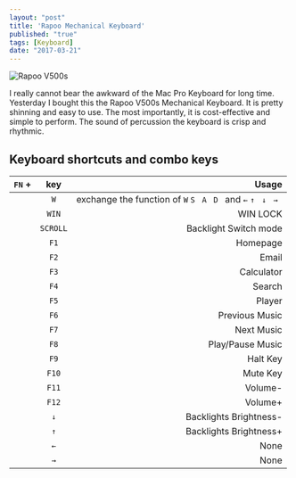 ```yaml
---
layout: "post"
title: 'Rapoo Mechanical Keyboard'
published: "true"
tags: [Keyboard]
date: "2017-03-21"
---
```


![Rapoo V500s](https://img10.360buyimg.com/cms/jfs/t3418/52/2231519849/542076/d7029a2f/5848f6c0Nf3bb54d8.gif)

I really cannot bear the awkward of the Mac Pro Keyboard for long time. Yesterday I bought this the Rapoo V500s Mechanical Keyboard. It is pretty shinning and easy to use. The most importantly, it is cost-effective and simple to perform. The sound of percussion the keyboard is crisp and rhythmic.

## Keyboard shortcuts and combo keys

| ` FN ` + |   key    |                                                  Usage |
| :---: | :------: | -----------------------------------------------------: |
|       |   ` W `    | exchange the function of ` W ` `S ` `A ` `D ` and ` ← ` `↑ ` `↓ ` `→ ` |
|       |  ` WIN `   |                                               WIN LOCK |
|       | ` SCROLL ` |                                  Backlight Switch mode |
|       |   ` F1 `   |                                               Homepage |
|       |   ` F2 `   |                                                  Email |
|       |   ` F3 `   |                                             Calculator |
|       |   ` F4 `   |                                                 Search |
|       |   ` F5 `   |                                                 Player |
|       |   ` F6 `   |                                         Previous Music |
|       |   ` F7 `   |                                             Next Music |
|       |   ` F8 `   |                                       Play/Pause Music |
|       |   ` F9 `   |                                               Halt Key |
|       |  ` F10 `   |                                               Mute Key |
|       |  ` F11 `   |                                                Volume- |
|       |  ` F12 `   |                                                Volume+ |
|       |   ` ↓ `    |                                 Backlights Brightness- |
|       |   ` ↑ `    |                                 Backlights Brightness+ |
|       |   ` ← `    |                                                   None |
|       |   ` → `    |                                                   None |